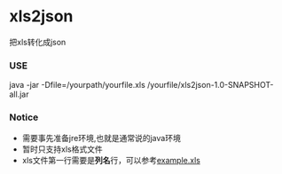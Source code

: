 # xls2json
把xls转化成json


### USE
java -jar -Dfile=/yourpath/yourfile.xls /yourfile/xls2json-1.0-SNAPSHOT-all.jar

### Notice
* 需要事先准备jre环境,也就是通常说的java环境
* 暂时只支持xls格式文件
* xls文件第一行需要是**列名**行，可以参考[example.xls](https://github.com/aruis/xls2json/raw/master/example.xls)
